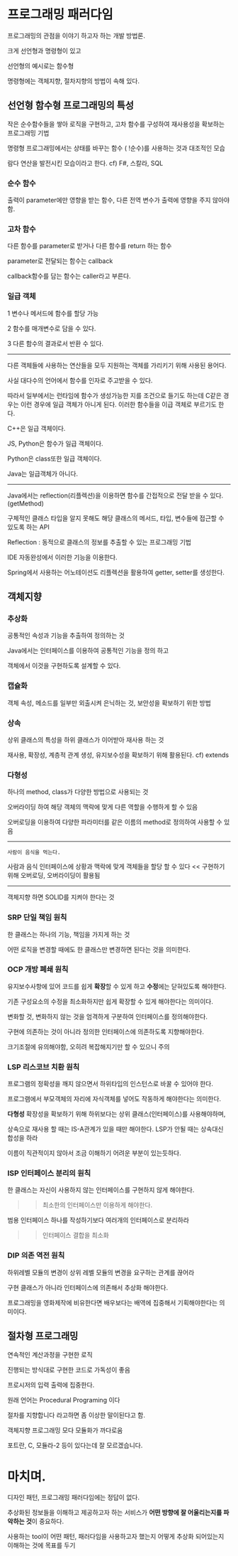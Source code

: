 # 프로그래밍 패러다임

프로그래밍의 관점을 이야기 하고자 하는 개발 방법론.

크게 선언형과 명령형이 있고

선언형의 예시로는 함수형

명령형에는 객체지향, 절차지향의 방법이 속해 있다.

## 선언형 함수형 프로그래밍의 특성

작은 순수함수들을 쌓아 로직을 구현하고, 고차 함수를 구성하여 재사용성을 확보하는 프로그래밍 기법

명령형 프로그래밍에서는 상태를 바꾸는 함수 ( !순수)를 사용하는 것과 대조적인 모습

람다 연산을 발전시킨 모습이라고 한다. cf) F#, 스칼라, SQL

### 순수 함수

출력이 parameter에만 영향을 받는 함수, 다른 전역 변수가 출력에 영향을 주지 않아야 함.

### 고차 함수

다른 함수를 parameter로 받거나 다른 함수를 return 하는 함수

parameter로 전달되는 함수는 callback

callback함수를 담는 함수는 caller라고 부른다.

### 일급 객체

1 변수나 메서드에 함수를 할당 가능

2 함수를 매개변수로 담을 수 있다.

3 다른 함수의 결과로서 반환 수 있다.

---

다른 객체들에 사용하는 연산들을 모두 지원하는 객체를 가리키기 위해 사용된 용어다.

사실 대다수의 언어에서 함수를 인자로 주고받을 수 있다. 

따라서 일부에서는 런타임에 함수가 생성가능한 지를 조건으로 들기도 하는데 C같은 경우는 이런 경우에 일급 객체가 아니게 된다. 이러한 함수들을 이급 객체로 부르기도 한다.

C++은 일급 객체이다.

JS, Python은 함수가 일급 객체이다.

Python은 class또한 일급 객체이다.

Java는 일급객체가 아니다.

---

Java에서는 reflection(리플렉션)을 이용하면 함수를 간접적으로 전달 받을 수 있다. (getMethod)

구체적인 클래스 타입을 알지 못해도 해당 클래스의 메서드, 타입, 변수들에 접근할 수 있도록 하는 API

Reflection : 동적으로 클래스의 정보를 추출할 수 있는 프로그래밍 기법

IDE 자동완성에서 이러한 기능을 이용한다.

Spring에서 사용하는 어노테이션도 리플렉션을 활용하여 getter, setter를 생성한다.

## 객체지향

### 추상화

공통적인 속성과 기능을 추출하여 정의하는 것

Java에서는 인터페이스를 이용하여 공통적인 기능을 정의 하고

객체에서 이것을 구현하도록 설계할 수 있다.

### 캡슐화

객체 속성, 메소드를 일부만 외출시켜 은닉하는 것, 보안성을 확보하기 위한 방법

### 상속

상위 클래스의 특성을 하위 클래스가 이어받아 재사용 하는 것

재사용, 확장성, 계층적 관계 생성, 유지보수성을 확보하기 위해 활용된다. cf) extends

### 다형성

하나의 method, class가 다양한 방법으로 사용되는 것

오버라이딩 하여 해당 객체의 맥락에 맞게 다른 역할을 수행하게 할 수 있음

오버로딩을 이용하여 다양한 파라미터를 같은 이름의 method로 정의하여 사용할 수 있음

---

```
사람이 음식을 먹는다.
```

사람과 음식 인터페이스에 상황과 맥락에 맞게 객체들을 할당 할 수 있다 << 구현하기 위해 오버로딩, 오버라이딩이 활용됨

---

객체지향 하면 SOLID를 지켜야 한다는 것

### SRP 단일 책임 원칙

한 클래스는 하나의 기능, 책임을 가지게 하는 것

어떤 로직을 변경할 때에도 한 클래스만 변경하면 된다는 것을 의미한다.

### OCP 개방 폐쇄 원칙

유지보수사항에 있어 코드를 쉽게 **확장**할 수 있게 하고 **수정**에는 닫혀있도록 해야한다.

기존 구성요소의 수정을 최소화하지만 쉽게 확장할 수 있게 해야한다는 의미이다.

변화할 것, 변화하지 않는 것을 엄격하게 구분하여 인터페이스를 정의해야한다.

구현에 의존하는 것이 아니라 정의한 인터페이스에 의존하도록 지향해야한다.

크기조절에 유의해야함, 오히려 복잡해지기만 할 수 있으니 주의

### LSP 리스코브 치환 원칙

프로그램의 정확성을 깨지 않으면서 하위타입의 인스턴스로 바꿀 수 있어야 한다.

프로그램에서 부모객체의 자리에 자식객체를 넣어도 작동하게 해야한다는 의미한다.

**다형성** 확장성을 확보하기 위해 하위보다는 상위 클래스(인터페이스)를 사용해야하며,

상속으로 재사용 할 때는 IS-A관계가 있을 때만 해야한다. LSP가 안될 때는 상속대신 합성을 하라

이름이 직관적이지 않아서 조금 이해하기 어려운 부분이 있는듯하다.

### ISP 인터페이스 분리의 원칙

한 클래스는 자신이 사용하지 않는 인터페이스를 구현하지 않게 해야한다.

>> 최소한의 인터페이스만 이용하게 해야한다.

범용 인터페이스 하나를 작성하기보다 여러개의 인터페이스로 분리하라 
>> 인터페이스 결합을 최소화

### DIP 의존 역전 원칙

하위레벨 모듈의 변경이 상위 레벨 모듈의 변경을 요구하는 관계를 끊어라

구현 클래스가 아니라 인터페이스에 의존해서 추상화 해야한다.

프로그래밍을 영화제작에 비유한다면 배우보다는 배역에 집중해서 기획해야한다는 의미이다. 

## 절차형 프로그래밍

연속적인 계산과정을 구현한 로직

진행되는 방식대로 구현한 코드로 가독성이 좋음

프로시저의 입력 출력에 집중한다. 

원래 언어는 Procedural Programing 이다 

절차를 지향합니다 라고하면 좀 이상한 말이된다고 함.

객체지향 프로그래밍 모다 모듈화가 까다로움

포트란, C, 모듈라-2 등이 있다는데 잘 모르겠습니다.

# 마치며.

디자인 패턴, 프로그래밍 패러다임에는 정답이 없다.

추상화된 정보들을 이해하고 제공하고자 하는 서비스가 **어떤 방향에 잘 어울리는지를 파악하는 것**이 중요하다.

사용하는 tool이 어떤 패턴, 패러다임을 사용하고자 했는지 어떻게 추상화 되어있는지 이해하는 것에 목표를 두기

